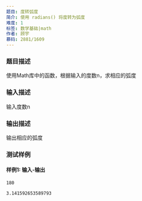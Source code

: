 ```yaml
---
题目: 度转弧度
简介: 使用 radians() 将度转为弧度
难度: 1
标签: 数学基础|math
作者: 顾宇
慕码: 2881/1609
---
```


### 题目描述

使用Math库中的函数，根据输入的度数n，求相应的弧度

### 输入描述

输入度数n

### 输出描述

输出相应的弧度

### 测试样例

#### 样例1: 输入-输出

```
180
```

```
3.141592653589793
```


